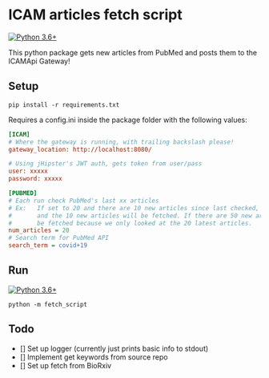 ﻿# ICAM articles fetch script
[![Python 3.6+](https://img.shields.io/badge/Python-3.6%2B-blue)](https://www.python.org/downloads/release/python-3610/)

This python package gets new articles from PubMed and posts them to the ICAMApi Gateway!

## Setup

`pip install -r requirements.txt`

Requires a config.ini inside the package folder with the following values:
```ini
[ICAM]
# Where the gateway is running, with trailing backslash please!
gateway_location: http://localhost:8080/

# Using jHipster's JWT auth, gets token from user/pass
user: xxxxx
password: xxxxx

[PUBMED]
# Each run check PubMed's last xx articles
# Ex:   If set to 20 and there are 10 new articles since last checked, IDs will be compared
#       and the 10 new articles will be fetched. If there are 50 new articles, only 20 will
#       be fetched because we only looked at the 20 latest articles.
num_articles = 20
# Search term for PubMed API
search_term = covid+19
```

## Run
[![Python 3.6+](https://img.shields.io/badge/Python-3.6%2B-blue)](https://www.python.org/downloads/release/python-3610/)

`python -m fetch_script`

## Todo

- [] Set up logger (currently just prints basic info to stdout)
- [] Implement get keywords from source repo
- [] Set up fetch from BioRxiv